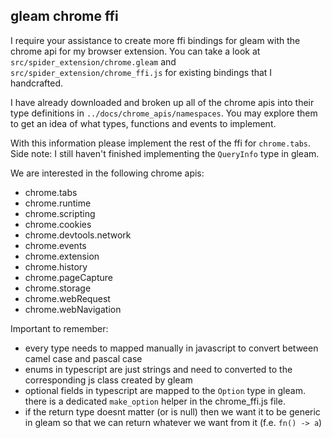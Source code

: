 
## gleam chrome ffi

I require your assistance to create more ffi bindings for gleam with the chrome api for my browser extension.
You can take a look at `src/spider_extension/chrome.gleam` and `src/spider_extension/chrome_ffi.js` for existing bindings that I handcrafted.

I have already downloaded and broken up all of the chrome apis into their type definitions in `../docs/chrome_apis/namespaces`.
You may explore them to get an idea of what types, functions and events to implement.

With this information please implement the rest of the ffi for `chrome.tabs`.
Side note: I still haven't finished implementing the `QueryInfo` type in gleam.

We are interested in the following chrome apis:
- chrome.tabs
- chrome.runtime
- chrome.scripting
- chrome.cookies
- chrome.devtools.network
- chrome.events
- chrome.extension
- chrome.history
- chrome.pageCapture
- chrome.storage
- chrome.webRequest
- chrome.webNavigation

Important to remember:
- every type needs to mapped manually in javascript to convert between camel case and pascal case
- enums in typescript are just strings and need to converted to the corresponding js class created by gleam
- optional fields in typescript are mapped to the `Option` type in gleam. there is a dedicated `make_option` helper in the chrome_ffi.js file.
- if the return type doesnt matter (or is null) then we want it to be generic in gleam so that we can return whatever we want from it (f.e. `fn() -> a`)
